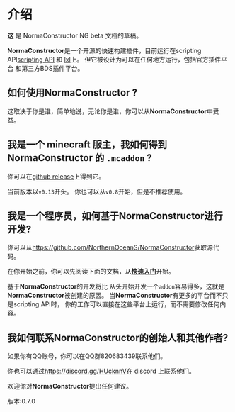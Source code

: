 # 介绍

**这** 是 NormaConstructor NG beta 文档的草稿。

**NormaConstructor**是一个开源的快速构建插件，目前运行在scripting API[scripting API](https://bedrock.dev/zh/docs/stable/Scripting) 和 [lxl](https://lxl.litetitle.com/)上。
但它被设计为可以在任何地方运行，包括官方插件平台
和第三方BDS插件平台。

## 如何使用**NormaConstructor** ?
这取决于你是谁，简单地说，无论你是谁，你可以从**NormaConstructor**中受益。

## 我是一个 minecraft 服主，我如何得到 **NormaConstructor** 的 `.mcaddon` ?
你可以在[github release](https://github.com/NorthernOceanS/NormaConstructor/releases/latest)上得到它。

当前版本以`v0.13`开头。
你也可以从`v0.8`开始，但是不推荐使用。

## 我是一个程序员，如何基于**NormaConstructor**进行开发?
你可以从<https://github.com/NorthernOceanS/NormaConstructor>获取源代码。

在你开始之前，你可以先阅读下面的文档，从[**快速入门**](get-started.md)开始。

基于**NormaConstructor**的开发将比
从头开始开发一个`addon`容易得多，这就是**NormaConstructor**被创建的原因。
当**NormaConstructor**有更多的平台而不只是scripting API时，
你的工作可以直接在这些平台上运行，而不需要修改任何内容。

## 我如何联系**NormaConstructor**的创始人和其他作者?
如果你有QQ账号，你可以在QQ群820683439联系他们。

你也可以通过<https://discord.gg/HUcknnV>在 discord 上联系他们。

欢迎你对**NormaConstructor**提出任何建议。


版本:0.7.0

